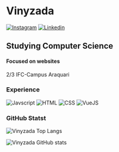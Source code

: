 # Vinyzada
[![Instagram](https://img.shields.io/badge/Instagram-E4405F?style=for-the-badge&logo=instagram&logoColor=white)](https://www.instagram.com/vinyzada_/)
[![Linkedin](    https://img.shields.io/badge/LinkedIn-0077B5?style=for-the-badge&logo=linkedin&logoColor=white)](https://www.linkedin.com/in/vinicius-gabryel-pereira-b3225b29a/)

## Studying Computer Science
#### Focused on websites
2/3 IFC-Campus Araquari

### Experience
![Javscript](https://img.shields.io/badge/JavaScript-White?style=for-the-badge&logo=javascript&logoColor=white)
![HTML](https://img.shields.io/badge/HTML-239120?style=for-the-badge&logo=html5&logoColor=white)
![CSS](https://img.shields.io/badge/CSS-239120?&style=for-the-badge&logo=css3&logoColor=white)
![VueJS](https://img.shields.io/badge/Vue.js-35495E?style=for-the-badge&logo=vue.js&logoColor=4FC08D)

### GitHub Statst

![Vinyzada Top Langs](https://github-readme-stats.vercel.app/api/top-langs/?username=vinyzada&layout=compact)

![Vinyzada GitHub stats](https://github-readme-stats.vercel.app/api?username=vinyzada&show_icons=true&theme=radical)
